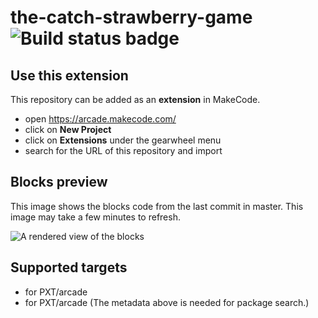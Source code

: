 # the-catch-strawberry-game ![Build status badge](https://github.com/mountain-game/the-catch-apple-game/workflows/MakeCode/badge.svg)



## Use this extension

This repository can be added as an **extension** in MakeCode.

* open https://arcade.makecode.com/
* click on **New Project**
* click on **Extensions** under the gearwheel menu
* search for the URL of this repository and import

## Blocks preview

This image shows the blocks code from the last commit in master.
This image may take a few minutes to refresh.

![A rendered view of the blocks](https://github.com/mountain-game/the-catch-apple-game/raw/master/.makecode/blocks.png)

## Supported targets

* for PXT/arcade
* for PXT/arcade
(The metadata above is needed for package search.)
